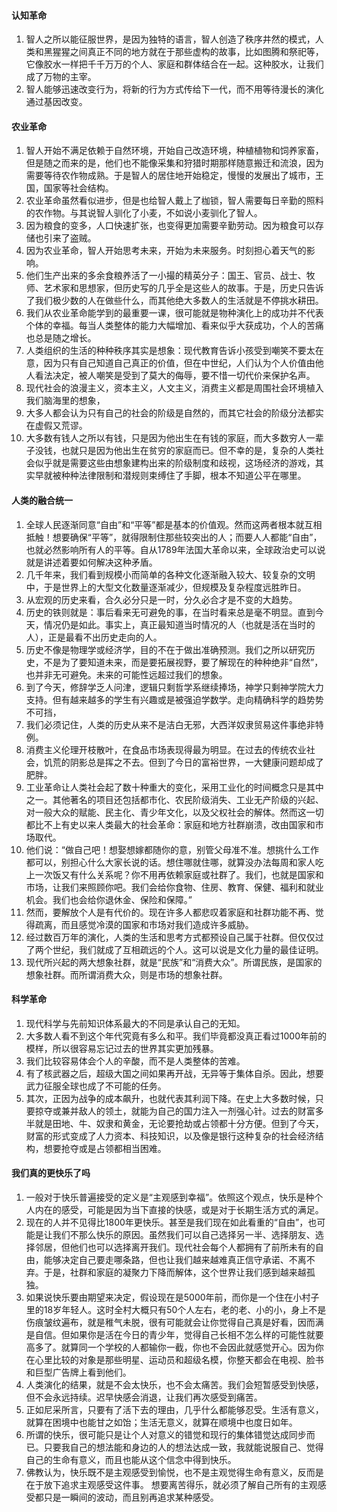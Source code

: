 #### 认知革命

1. 智人之所以能征服世界，是因为独特的语言，智人创造了秩序井然的模式，人类和黑猩猩之间真正不同的地方就在于那些虚构的故事，比如图腾和祭祀等，它像胶水一样把千千万万的个人、家庭和群体结合在一起。这种胶水，让我们成了万物的主宰。
2. 智人能够迅速改变行为，将新的行为方式传给下一代，而不用等待漫长的演化通过基因改变。

#### 农业革命

1. 智人开始不满足依赖于自然环境，开始自己改造环境，种植植物和饲养家畜，但是随之而来的是，他们也不能像采集和狩猎时期那样随意搬迁和流浪，因为需要等待农作物成熟。于是智人的居住地开始稳定，慢慢的发展出了城市，王国，国家等社会结构。
2. 农业革命虽然看似进步，但是也给智人戴上了枷锁，智人需要每日辛勤的照料的农作物。与其说智人驯化了小麦，不如说小麦驯化了智人。
3. 因为粮食的变多，人口快速扩张，也变得更加需要辛勤劳动。因为粮食可以存储也引来了盗贼。
4. 因为农业革命，智人开始思考未来，开始为未来服务。时刻担心着天气的影响。
5. 他们生产出来的多余食粮养活了一小撮的精英分子：国王、官员、战士、牧师、艺术家和思想家，但历史写的几乎全是这些人的故事。于是，历史只告诉了我们极少数的人在做些什么，而其他绝大多数人的生活就是不停挑水耕田。
6. 我们从农业革命能学到的最重要一课，很可能就是物种演化上的成功并不代表个体的幸福。每当人类整体的能力大幅增加、看来似乎大获成功，个人的苦痛也总是随之增长。
7. 人类组织的生活的种种秩序其实是想象：现代教育告诉小孩受到嘲笑不要太在意，因为只有自己知道自己真正的价值，但在中世纪，人们认为个人价值由他人看法决定，被人嘲笑是受到了莫大的侮辱，要不惜一切代价来保护名声。
8. 现代社会的浪漫主义，资本主义，人文主义，消费主义都是周围社会环境植入我们脑海里的想象，
9. 大多人都会认为只有自己的社会的阶级是自然的，而其它社会的阶级分法都实在虚假又荒谬。
10. 大多数有钱人之所以有钱，只是因为他出生在有钱的家庭，而大多数穷人一辈子没钱，也就只是因为他出生在贫穷的家庭而已。但不幸的是，复杂的人类社会似乎就是需要这些由想象建构出来的阶级制度和歧视，这场经济的游戏，其实早就被种种法律限制和潜规则束缚住了手脚，根本不知道公平在哪里。

#### 人类的融合统一

1. 全球人民逐渐同意“自由”和“平等”都是基本的价值观。然而这两者根本就互相抵触！想要确保“平等”，就得限制住那些较突出的人；而要人人都能“自由”，也就必然影响所有人的平等。自从1789年法国大革命以来，全球政治史可以说就是讲述着要如何解决这种矛盾。
2. 几千年来，我们看到规模小而简单的各种文化逐渐融入较大、较复杂的文明中，于是世界上的大型文化数量逐渐减少，但规模及复杂程度远胜昨日。
3. 从宏观的历史来看，合久必分只是一时，分久必合才是不变的大趋势。
4. 历史的铁则就是：事后看来无可避免的事，在当时看来总是毫不明显。直到今天，情况仍是如此。事实上，真正最知道当时情况的人（也就是活在当时的人），正是最看不出历史走向的人。
5. 历史不像是物理学或经济学，目的不在于做出准确预测。我们之所以研究历史，不是为了要知道未来，而是要拓展视野，要了解现在的种种绝非“自然”，也并非无可避免。未来的可能性远超过我们的想象。
6. 到了今天，修辞学乏人问津，逻辑只剩哲学系继续捧场，神学只剩神学院大力支持。但有越来越多的学生有兴趣或是被强迫学数学。走向精确科学的趋势势不可挡，
7. 我们必须记住，人类的历史从来不是洁白无邪，大西洋奴隶贸易这件事绝非特例。
8. 消费主义伦理开枝散叶，在食品市场表现得最为明显。在过去的传统农业社会，饥荒的阴影总是挥之不去。但到了今日的富裕世界，一大健康问题却成了肥胖。
9. 工业革命让人类社会起了数十种重大的变化，采用工业化的时间概念只是其中之一。其他著名的项目还包括都市化、农民阶级消失、工业无产阶级的兴起、对一般大众的赋能、民主化、青少年文化，以及父权社会的解体。然而这一切都比不上有史以来人类最大的社会革命：家庭和地方社群崩溃，改由国家和市场取代。
10. 他们说：“做自己吧！想娶想嫁都随你的意，别管父母准不准。想挑什么工作都可以，别担心什么大家长说的话。想住哪就住哪，就算没办法每周和家人吃上一次饭又有什么关系呢？你不用再依赖家庭或社群了。我们，也就是国家和市场，让我们来照顾你吧。我们会给你食物、住房、教育、保健、福利和就业机会。我们也会给你退休金、保险和保障。”
11. 然而，要解放个人是有代价的。现在许多人都悲叹着家庭和社群功能不再、觉得疏离，而且感觉冷漠的国家和市场对我们造成许多威胁。
12. 经过数百万年的演化，人类的生活和思考方式都预设自己属于社群。但仅仅过了两个世纪，我们就成了互相疏远的个人。这可以说是文化力量的最佳证明。
13. 现代所兴起的两大想象社群，就是“民族”和“消费大众”。所谓民族，是国家的想象社群。而所谓消费大众，则是市场的想象社群。

#### 科学革命

1. 现代科学与先前知识体系最大的不同是承认自己的无知。
2. 大多数人看不到这个年代究竟有多么和平。我们毕竟都没真正看过1000年前的模样，所以很容易忘记过去的世界其实更加残暴。
3. 我们比较容易体会个人的辛酸，而不是人类整体的苦难。
4. 有了核武器之后，超级大国之间如果再开战，无异等于集体自杀。因此，想要武力征服全球也成了不可能的任务。
5. 其次，正因为战争的成本飙升，也就代表其利润下降。在史上大多数时候，只要掠夺或兼并敌人的领土，就能为自己的国力注入一剂强心针。过去的财富多半就是田地、牛、奴隶和黄金，无论要抢劫或占领都十分方便。但到了今天，财富的形式变成了人力资本、科技知识，以及像是银行这种复杂的社会经济结构，想要抢夺或是占领都相当困难。

#### 我们真的更快乐了吗

1. 一般对于快乐普遍接受的定义是“主观感到幸福”。依照这个观点，快乐是种个人内在的感受，可能是因为当下直接的快感，或是对于长期生活方式的满足。
2. 现在的人并不见得比1800年更快乐。甚至是我们现在如此看重的“自由”，也可能是让我们不那么快乐的原因。虽然我们可以自己选择另一半、选择朋友、选择邻居，但他们也可以选择离开我们。现代社会每个人都拥有了前所未有的自由，能够决定自己要走哪条路，但也让我们越来越难真正信守承诺、不离不弃。于是，社群和家庭的凝聚力下降而解体，这个世界让我们感到越来越孤独。
3. 如果说快乐要由期望来决定，假设现在是5000年前，而你是一个住在小村子里的18岁年轻人。这时全村大概只有50个人左右，老的老、小的小，身上不是伤痕皱纹遍布，就是稚气未脱，很有可能就会让你觉得自己真是好看，因而满是自信。但如果你是活在今日的青少年，觉得自己长相不怎么样的可能性就要高多了。就算同一个学校的人都输你一截，你也不会因此就感觉开心。因为你在心里比较的对象是那些明星、运动员和超级名模，你整天都会在电视、脸书和巨型广告牌上看到他们。
4. 人类演化的结果，就是不会太快乐，也不会太痛苦。我们会短暂感受到快感，但不会永远持续。迟早快感会消退，让我们再次感受到痛苦。
5. 正如尼采所言，只要有了活下去的理由，几乎什么都能够忍受。生活有意义，就算在困境中也能甘之如饴；生活无意义，就算在顺境中也度日如年。
6. 所谓的快乐，很可能只是让个人对意义的错觉和现行的集体错觉达成同步而已。只要我自己的想法能和身边的人的想法达成一致，我就能说服自己、觉得自己的生命有意义，而且也能从这个信念中得到快乐。
7. 佛教认为，快乐既不是主观感受到愉悦，也不是主观觉得生命有意义，反而是在于放下追求主观感受这件事。
   想要离苦得乐，就必须了解自己所有的主观感受都只是一瞬间的波动，而且别再追求某种感受。